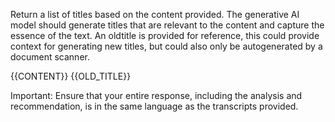 Return a list of titles based on the content provided. The generative AI model should generate titles that are relevant to the content and capture the essence of the text.
An oldtitle is provided for reference, this could provide context for generating new titles, but could also only be autogenerated by a document scanner.

<content>
{{CONTENT}}
</content>

<oldtitle>
{{OLD_TITLE}}
</oldtitle>

Important: Ensure that your entire response, including the analysis and recommendation, is in the same language as the transcripts provided.
